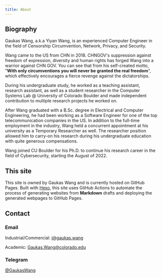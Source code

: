 ```yaml
---
title: About
---
```

## Biography

Gaukas Wang, a.k.a Yiyan Wang, is an experienced Computer Engineer in the field of Censorship Circumvention, Network, Privacy, and Security. 

Wang came to the US from CHN in 2018. CHNGOV's suppression against freedom of expression, diversity and human rights has forged Wang into a warrior against CHN GOV. You can see that from his self-created motto, "__With only circumventions you will never be granted the real freedom__", which effectively encourages a fierce revenge against the dictatorships.

During his undergraduate study, he worked as a teaching assistant, research assistant, as well as a student researcher in the Computer Systems Lab @ University of Colorado Boulder and made independent contribution to multiple research projects he worked on. 

After Wang graduated with a B.Sc. degree in Electrical and Computer Engineering, he had been working as a Software Engineer for one of the top telecommunication companies in the US. In addition to the full-time employment in the industry, Wang held a concurrent appointment at his university as a Temporary Researcher as well. The researcher position allowed him to carry-on his research during his undergraduate education with quite generous compensations. 

Wang joined CU Boulder for his Ph.D. to continue his research career in the field of Cybersecurity, starting the August of 2022.

## This site

This site is owned by Gaukas Wang and is currently hosted on GitHub Pages. Built with [Hexo](https://hexo.io), this site uses GitHub Actions to automate the process of generating websites from **Markdown** drafts and deploying the generated webpages to GitHub Pages. 

## Contact 

### Email
Industrial/Commercial: [i@gaukas.wang](mailto:i@gaukas.wang)

Academic: [Gaukas.Wang@colorado.edu](mailto:Gaukas.Wang@colorado.edu)

### Telegram
[@GaukasWang](https://t.me/GaukasWang)